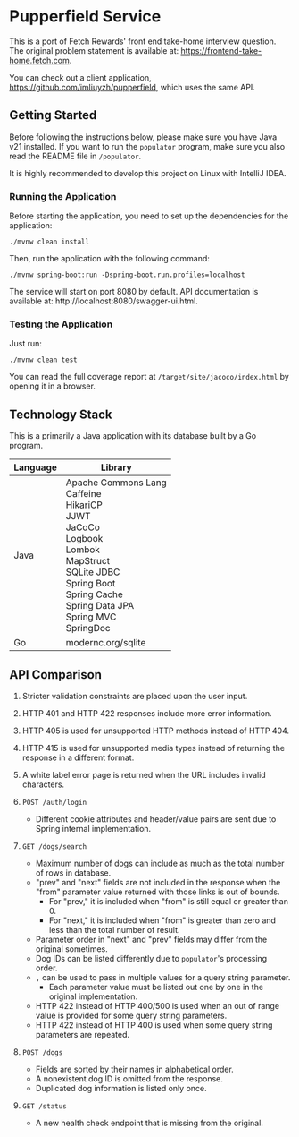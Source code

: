 # Pupperfield Service

This is a port of Fetch Rewards' front end take-home interview question.
The original problem statement is available at: https://frontend-take-home.fetch.com.

You can check out a client application, https://github.com/imliuyzh/pupperfield,
which uses the same API.

## Getting Started

Before following the instructions below, please make sure you have Java v21 installed. If you want
to run the `populator` program, make sure you also read the README file in `/populator`.

It is highly recommended to develop this project on Linux with IntelliJ IDEA. 

### Running the Application

Before starting the application, you need to set up the dependencies for the application:

```
./mvnw clean install
```

Then, run the application with the following command:

```
./mvnw spring-boot:run -Dspring-boot.run.profiles=localhost
```

The service will start on port 8080 by default. API documentation is available at: http://localhost:8080/swagger-ui.html.

### Testing the Application

Just run:

```
./mvnw clean test
```

You can read the full coverage report at `/target/site/jacoco/index.html` by opening it in a browser.

## Technology Stack

This is a primarily a Java application with its database built by a Go program.

| Language | Library                                                                                                                                                                                                               |
|----------|-----------------------------------------------------------------------------------------------------------------------------------------------------------------------------------------------------------------------|
| Java     | Apache Commons Lang <br> Caffeine <br> HikariCP <br> JJWT <br> JaCoCo <br> Logbook <br> Lombok <br> MapStruct <br> SQLite JDBC <br> Spring Boot <br> Spring Cache <br> Spring Data JPA <br> Spring MVC <br> SpringDoc |
| Go       | modernc.org/sqlite                                                                                                                                                                                                    |

## API Comparison

1. Stricter validation constraints are placed upon the user input. 
2. HTTP 401 and HTTP 422 responses include more error information.
3. HTTP 405 is used for unsupported HTTP methods instead of HTTP 404.
4. HTTP 415 is used for unsupported media types instead of returning the response in a different format.
5. A white label error page is returned when the URL includes invalid characters.

6. `POST /auth/login`
   - Different cookie attributes and header/value pairs are sent due to Spring internal implementation.

7. `GET /dogs/search`
   - Maximum number of dogs can include as much as the total number of rows in database.
   - "prev" and "next" fields are not included in the response when the "from" parameter value returned with those links is out of bounds.
     - For "prev," it is included when "from" is still equal or greater than 0.
     - For "next," it is included when "from" is greater than zero and less than the total number of result.
   - Parameter order in "next" and "prev" fields may differ from the original sometimes.
   - Dog IDs can be listed differently due to `populator`'s processing order.
   - `,` can be used to pass in multiple values for a query string parameter.
     - Each parameter value must be listed out one by one in the original implementation. 
   - HTTP 422 instead of HTTP 400/500 is used when an out of range value is provided for some query string parameters.
   - HTTP 422 instead of HTTP 400 is used when some query string parameters are repeated.

8. `POST /dogs`
   - Fields are sorted by their names in alphabetical order.
   - A nonexistent dog ID is omitted from the response.
   - Duplicated dog information is listed only once.

9. `GET /status`
   - A new health check endpoint that is missing from the original.

